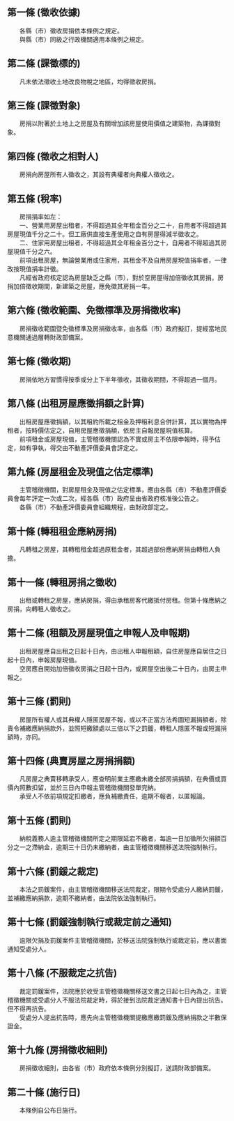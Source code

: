 第一條 (徵收依據)
-----------------
　　各縣（市）徵收房捐依本條例之規定。  
　　與縣（市）同級之行政機關適用本條例之規定。  


第二條 (課徵標的)
-----------------
　　凡未依法徵收土地改良物稅之地區，均得徵收房捐。  


第三條 (課徵對象)
-----------------
　　房捐以附著於土地上之房屋及有關增加該房屋使用價值之建築物，為課徵對象。  


第四條 (徵收之相對人)
---------------------
　　房捐向房屋所有人徵收之，其設有典權者向典權人徵收之。  


第五條 (稅率)
-------------
　　房捐捐率如左：  
　　一、營業用房屋出租者，不得超過其全年租金百分之二十，自用者不得超過其房屋現值千分之二十。但工廠供直接生產使用之自有房屋得減半徵收之。  
　　二、住家用房屋出租者，不得超過其全年租金百分之十，自用者不得超過其房屋現值千分之六。  
　　前項出租房屋，無論營業用或住家用，其租金不及自用房屋現值捐率者，一律改按現值捐率計徵。  
　　凡經省政府核定認為房屋缺乏之縣（市），對於空房屋得加倍徵收其房捐，房捐加倍徵收期間，新建築之房屋，應免徵其房捐一年。  


第六條 (徵收範圍、免徵標準及房捐徵收率)
---------------------------------------
　　房捐徵收範圍暨免徵標準及房捐徵收率，由各縣（市）政府擬訂，提經當地民意機關通過層轉財政部備案。  


第七條 (徵收期)
---------------
　　房捐依地方習慣得按季或分上下半年徵收，其徵收期間，不得超過一個月。  


第八條 (出租房屋應徵捐額之計算)
-------------------------------
　　出租房屋應徵捐額，以其租約所載之租金及押租利息合併計算，其以實物為押租者，按時價估定之，自用房屋應徵捐額，依房主自報房屋現值核算。  
　　前項租金或房屋現值，主管稽徵機關認為不實或房主不依限申報時，得予估定，如有爭執，得交由不動產評價委員會評定之。  


第九條 (房屋租金及現值之估定標準)
---------------------------------
　　主管稽徵機關，對房屋租金及現值之估定標準，應由各縣（市）不動產評價委員會每年評定一次或二次，經各縣（市）政府呈由省政府核准後公告之。  
　　各縣（市）不動產評價委員會組織規程，由財政部定之。  


第十條 (轉租租金應納房捐)
-------------------------
　　凡轉租之房屋，其轉租租金超過原租金者，其超過部份應納房捐由轉租人負擔。  


第十一條 (轉租房捐之徵收)
-------------------------
　　出租或轉租之房屋，應納房捐，得由承租房客代繳抵付房租。但第十條應納之房捐，向轉租人徵收之。  


第十二條 (租額及房屋現值之申報人及申報期)
-----------------------------------------
　　出租房屋應自出租之日起十日內，由出租人申報租額，自住房屋應自居住之日起十日內，申報房屋現值。  
　　空房應自開始加倍徵收房捐之日起十日內，或房屋空出後二十日內，由房主申報之。  


第十三條 (罰則)
---------------
　　房屋所有權人或其典權人隱匿房屋不報，或以不正當方法希圖短漏捐額者，除責令補繳應納捐款外，並照短繳額處以三倍以下之罰鍰，轉租人隱匿不報或短漏捐額時，亦同。  


第十四條 (典賣房屋之房捐捐額)
-----------------------------
　　凡房屋之典賣移轉承受人，應查明前業主應繳未繳全部房捐捐額，在典價或買價內照數扣留，並於三日內申報主管稽徵機關發單完納。  
　　承受人不依前項規定扣繳者，應負補繳責任，逾期不報者，以匿報論。  


第十五條 (罰則)
---------------
　　納稅義務人逾主管稽徵機關所定之期限延宕不繳者，每逾一日加徵所欠捐額百分之一之滯納金，逾期三十日仍未繳納者，由主管稽徵機關移送法院強制執行。  


第十六條 (罰鍰之裁定)
---------------------
　　本法之罰鍰案件，由主管稽徵機關移送法院裁定，限期令受處分人繳納罰鍰，並補繳應納捐款，逾期不繳納者，由法院依法強制執行。  


第十七條 (罰鍰強制執行或裁定前之通知)
-------------------------------------
　　逾限欠捐及罰鍰案件主管稽徵機關，於移送法院強制執行或裁定前，應以書面通知受處分人。  


第十八條 (不服裁定之抗告)
-------------------------
　　裁定罰鍰案件，法院應於收受主管稽徵機關移送文書之日起七日內為之，主管稽徵機關或受處分人不服法院裁定時，得於接到法院裁定通知書十日內提出抗告。但不得再抗告。  
　　受處分人提出抗告時，應先向主管稽徵機關提繳應繳罰鍰及應納捐款之半數保證金。  


第十九條 (房捐徵收細則)
-----------------------
　　房捐徵收細則，由各省（市）政府依本條例分別擬訂，送請財政部備案。  


第二十條 (施行日)
-----------------
　　本條例自公布日施行。
